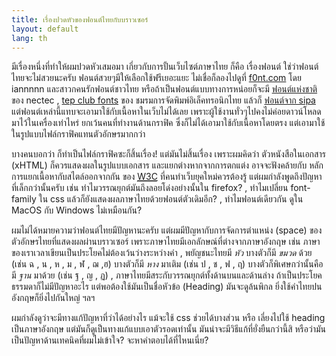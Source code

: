 ```yaml
---
title: เรื่องปวดหัวของฟอนต์ไทยกับบราวเซอร์
layout: default
lang: th
---
```


<p>มีเรื่องหนึ่งที่ทำให้ผมปวดหัวเสมอมา เกี่ยวกับการปั้นเว็บไซต์ภาษาไทย ก็คือ เรื่องฟอนต์ ใช่ว่าฟอนต์ไทยจะไม่สวยนะครับ ฟอนต์สวยๆมีให้เลือกใช้ฟรีเยอะแยะ ไม่เชื่อก็ลองไปดูที่ <a href="http://f0nt.com/">f0nt.com</a> โดย iannnnn และสาวกคนรักฟอนต์ชาวไทย หรือถ้าเป็นฟอนต์แบบทางการหน่อยก็จะมี <a href="http://lanta.giti.nectec.or.th/drupal/?q=node/232">ฟอนต์แห่งชาติ</a> ของ nectec , <a href="http://lanta.giti.nectec.or.th/drupal/?q=node/233/">tep club fonts</a> ของ ชมรมการจัดพิมพ์อิเล็คทรอนิกไทย แล้วก็ <a href="http://lanta.giti.nectec.or.th/drupal/?q=node/234">ฟอนต์จาก sipa</a> แต่ฟอนต์เหล่านี้แทบจะเอามาใช้กับเนื้อหาในเว็บไม่ได้เลย เพราะผู้ใช้งานทั่วๆไปคงไม่ค่อยดาวน์โหลดมาไว้ในเครื่องเท่าไหร่ ยกเว้นคนที่ทำงานด้านกราฟิค ซึ่งก็ไม่ได้เอามาใช้กับเนื้อหาโดยตรง แต่เอามาใช้ในรูปแบบไฟล์กราฟิคแทนตัวอักษรมากกว่า
</p>
<p>บางคนบอกว่า ก็ทำเป็นไฟล์กราฟิคซะก็สิ้นเรื่อง! แต่มันไม่สิ้นเรื่อง เพราะผมคิดว่า ตัวหนังสือในเอกสาร (xHTML) ก็ควรแสดงผลในรูปแบบเอกสาร และแยกต่างหากจากการตกแต่ง อาจจะฟังคล้ายกับ หลักการแยกเนื้อหากับสไตล์ออกจากกัน ของ <a href="http://www.w3.org/2001/tag/doc/contentPresentation-26.html"><abbr title="World Wide Web Consortium">W3C</abbr></a> ที่คนทำเว็บยุคใหม่ควรต้องรู้ แต่ผมกำลังพูดถึงปัญหาที่เล็กกว่านั้นครับ เช่น ทำไมวรรณยุกต์มันถึงลอยโด่งอย่างนั้นใน firefox? , ทำไมเปลี่ยน font-family ใน css แล้วก็ยังแสดงผลภาษาไทยด้วยฟอนต์ตัวเดิมอีก? , ทำไมฟอนต์เดียวกัน ดูใน MacOS กับ Windows ไม่เหมือนกัน?
</p>
<p>ผมไม่ได้หมายความว่าฟอนต์ไทยมีปัญหานะครับ แต่ผมมีปัญหากับการจัดการตำแหน่ง (space) ของตัวอักษรไทยที่แสดงผลผ่านบราวเซอร์ เพราะภาษาไทยมีเอกลักษณ์ที่ต่างจากภาษาอังกฤษ เช่น ภาษาของเราเวลาเขียนเป็นประโยคไม่ต้องเว้นว่างระหว่างคำ , พยัญชนะไทยมี <em>หัว</em> บางตัวก็มี <em>ขมวด</em> ด้วย (เช่น ฉ , น , ห , ม , ฬ , ฌ ,​ฮ) บางตัวก็มี <em>หาง</em> มาเติม (เช่น ป , ช , ฟ , ฤ) บางตัวก็พิเศษกว่านั้นคือมี <em>ฐาน</em> มาด้วย (เช่น ฐ , ญ , ฏ) , ภาษาไทยมีสระกับวรรณยุกต์ทั้งด้านบนและด้านล่าง ถ้าเป็นประโยคธรรมดาก็ไม่มีปัญหาอะไร แต่พอต้องใช้มันเป็นชื่อหัวข้อ (Heading) มันจะดูล้นพิกล ยิ่งใช้คำไทยปนอังกฤษก็ยิ่งไปกันใหญ่ ฯลฯ</p>
<p>ผมกำลังดูว่าจะมีทางแก้ปัญหาที่ว่าได้อย่างไร แม้จะใช้ css ช่วยได้บางส่วน หรือ เลี่ยงไปใช้ heading เป็นภาษาอังกฤษ แต่มันก็ดูเป็นทางแก้แบบเอาตัวรอดเท่านั้น มันน่าจะมีวิธีแก้ที่ยั่งยืนกว่านี้สิ หรือว่ามันเป็นปัญหาด้านเทคนิคที่ผมไม่เข้าใจ? จะหาคำตอบได้ที่ไหนเนี่ย?
</p>
